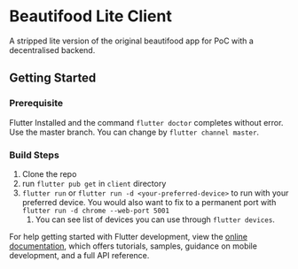 # Beautifood Lite Client

A stripped lite version of the original beautifood app for PoC with a decentralised backend.

## Getting Started

### Prerequisite
Flutter Installed and the command `flutter doctor` completes without error. Use the master branch. You can change by `flutter channel master`.

### Build Steps
1. Clone the repo
2. run `flutter pub get` in `client` directory
3. `flutter run` or `flutter run -d <your-preferred-device>` to run with your preferred device. You would also want to fix to a permanent port with `flutter run -d chrome --web-port 5001`
   1. You can see list of devices you can use through `flutter devices`.

For help getting started with Flutter development, view the
[online documentation](https://docs.flutter.dev/), which offers tutorials,
samples, guidance on mobile development, and a full API reference.
